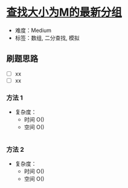 # [查找大小为M的最新分组](https://leetcode-cn.com/problems/find-latest-group-of-size-m/)

- 难度：Medium
- 标签：数组, 二分查找, 模拟

## 刷题思路

- [ ] xx
- [ ] xx

### 方法 1

- 复杂度：
    - 时间 O()
    - 空间 O()

``` js

```

### 方法 2

- 复杂度：
    - 时间 O()
    - 空间 O()

``` js

```
